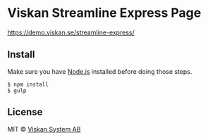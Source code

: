 # Viskan Streamline Express Page

https://demo.viskan.se/streamline-express/


## Install

Make sure you have [Node.js](https://nodejs.org/en/) installed before doing those steps.

```
$ npm install
$ gulp
```


## License

MIT © [Viskan System AB](http://viskan.se)
